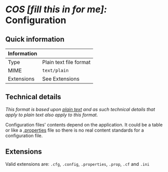 # *COS [fill this in for me]:* Configuration

## Quick information

| Information |                           |
| ----------- | ------------------------- |
| Type        | Plain text file format    |
| MIME        | `text/plain`              |
| Extensions  | See Extensions            |

## Technical details

*This format is based upon [plain text](/File%20Formats/Documents/Plain%20Text.md) and as such technical details that apply to plain text also apply to this format.*

Configuration files' contents depend on the application. It could be a table or like a [.properties](https://en.wikipedia.org/wiki/.properties) file so there is no real content standards for a configuration file.


## Extensions

Valid extensions are: `.cfg`, `.config`, `.properties`, `.prop`, `.cf` and `.ini`
